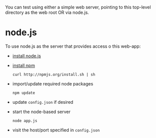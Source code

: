 You can test using either a simple web server, pointing to this top-level
directory as the web root OR via node.js.

node.js
=======
To use node.js as the server that provides access o this web-app:

- [install node.js](http://nodejs.org/)
- [install npm](http://npmjs.org/)

    `curl http://npmjs.org/install.sh | sh`

- import/update required node packages

    `npm update`

- update `config.json` if desired
- start the node-based server

    `node app.js`

- visit the host/port specified in `config.json`
